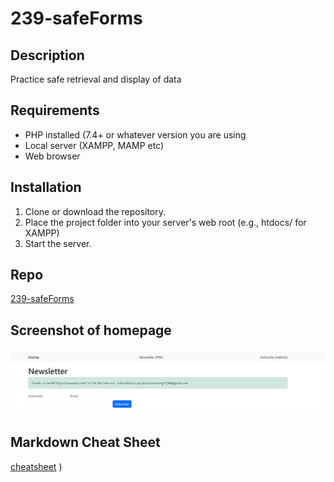 # 239-safeForms 
 
## Description 
Practice safe retrieval and display of data 
 
## Requirements 
- PHP installed (7.4+ or whatever version you are using
- Local server (XAMPP, MAMP etc) 
- Web browser 
 
## Installation 
1. Clone or download the repository. 
2. Place the project folder into your server's web root (e.g., htdocs/ for XAMPP) 
3. Start the server. 
 
## Repo 
[239-safeForms](https://github.com/PresnoArmweak/239-safeForms) 
 
## Screenshot of homepage 
![alt](home.png) 
 
## Markdown Cheat Sheet 
[cheatsheet](https://www.markdownguide.org/cheat-sheet/) ) 
